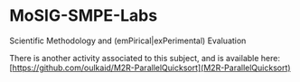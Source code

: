 # MoSIG-SMPE-Labs
Scientific Methodology and (emPirical|exPerimental) Evaluation

There is another activity associated to this subject, and is available here: 
[https://github.com/oulkaid/M2R-ParallelQuicksort](M2R-ParallelQuicksort)
